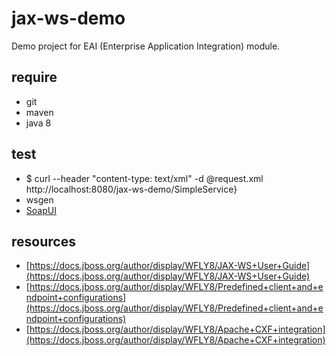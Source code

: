 # jax-ws-demo

Demo project for EAI (Enterprise Application Integration) module.

## require

- git
- maven
- java 8

## test

- $ curl --header "content-type: text/xml" -d @request.xml http://localhost:8080/jax-ws-demo/SimpleService}
- wsgen
- [SoapUI](http://sourceforge.net/projects/soapui/files/soapui/)


## resources

- [https://docs.jboss.org/author/display/WFLY8/JAX-WS+User+Guide](https://docs.jboss.org/author/display/WFLY8/JAX-WS+User+Guide)
- [https://docs.jboss.org/author/display/WFLY8/Predefined+client+and+endpoint+configurations](https://docs.jboss.org/author/display/WFLY8/Predefined+client+and+endpoint+configurations)
- [https://docs.jboss.org/author/display/WFLY8/Apache+CXF+integration](https://docs.jboss.org/author/display/WFLY8/Apache+CXF+integration)
